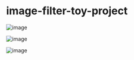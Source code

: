 # image-filter-toy-project

![image](https://github.com/Goquality/image-filter-toy-project/assets/133128298/1a77d165-e06f-4c48-af9e-6bf77df819df)

![image](https://github.com/Goquality/image-filter-toy-project/assets/133128298/2d1fb56f-a268-4ac1-9ed2-d00894daaa0a)

![image](https://github.com/Goquality/image-filter-toy-project/assets/133128298/cb43ac97-3e3e-446d-8f89-3e0130b9e7a8)
